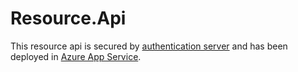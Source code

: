 # Resource.Api

This resource api is secured by [authentication server](https://github.com/Cai-Chen/AuthServer) and has been deployed in [Azure App Service](https://resourceapi-caichen.azurewebsites.net).

